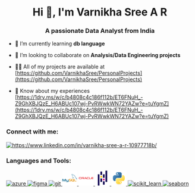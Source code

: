 <h1 align="center">Hi 👋, I'm Varnikha Sree A R</h1>
<h3 align="center">A passionate Data Analyst from India</h3>

- 🌱 I’m currently learning **db language**

- 👯 I’m looking to collaborate on **Analysis/Data Engineering projects**

- 👨‍💻 All of my projects are available at [https://github.com/VarnikhaSree/PersonalProjects](https://github.com/VarnikhaSree/PersonalProjects)

- 📄 Know about my experiences [https://1drv.ms/w/c/b4808c4c186f112b/ET6FNuH_-Z9GhXBJQzE_H6ABUc107wj-PvRWwkWN72YAZw?e=tuYgmZ](https://1drv.ms/w/c/b4808c4c186f112b/ET6FNuH_-Z9GhXBJQzE_H6ABUc107wj-PvRWwkWN72YAZw?e=tuYgmZ)

<h3 align="left">Connect with me:</h3>
<p align="left">
<a href="https://linkedin.com/in/https://www.linkedin.com/in/varnikha-sree-a-r-10977718b/" target="blank"><img align="center" src="https://raw.githubusercontent.com/rahuldkjain/github-profile-readme-generator/master/src/images/icons/Social/linked-in-alt.svg" alt="https://www.linkedin.com/in/varnikha-sree-a-r-10977718b/" height="30" width="40" /></a>
</p>

<h3 align="left">Languages and Tools:</h3>
<p align="left"> <a href="https://azure.microsoft.com/en-in/" target="_blank" rel="noreferrer"> <img src="https://www.vectorlogo.zone/logos/microsoft_azure/microsoft_azure-icon.svg" alt="azure" width="40" height="40"/> </a> <a href="https://www.figma.com/" target="_blank" rel="noreferrer"> <img src="https://www.vectorlogo.zone/logos/figma/figma-icon.svg" alt="figma" width="40" height="40"/> </a> <a href="https://git-scm.com/" target="_blank" rel="noreferrer"> <img src="https://www.vectorlogo.zone/logos/git-scm/git-scm-icon.svg" alt="git" width="40" height="40"/> </a> <a href="https://www.mysql.com/" target="_blank" rel="noreferrer"> <img src="https://raw.githubusercontent.com/devicons/devicon/master/icons/mysql/mysql-original-wordmark.svg" alt="mysql" width="40" height="40"/> </a> <a href="https://www.oracle.com/" target="_blank" rel="noreferrer"> <img src="https://raw.githubusercontent.com/devicons/devicon/master/icons/oracle/oracle-original.svg" alt="oracle" width="40" height="40"/> </a> <a href="https://pandas.pydata.org/" target="_blank" rel="noreferrer"> <img src="https://raw.githubusercontent.com/devicons/devicon/2ae2a900d2f041da66e950e4d48052658d850630/icons/pandas/pandas-original.svg" alt="pandas" width="40" height="40"/> </a> <a href="https://www.python.org" target="_blank" rel="noreferrer"> <img src="https://raw.githubusercontent.com/devicons/devicon/master/icons/python/python-original.svg" alt="python" width="40" height="40"/> </a> <a href="https://scikit-learn.org/" target="_blank" rel="noreferrer"> <img src="https://upload.wikimedia.org/wikipedia/commons/0/05/Scikit_learn_logo_small.svg" alt="scikit_learn" width="40" height="40"/> </a> <a href="https://seaborn.pydata.org/" target="_blank" rel="noreferrer"> <img src="https://seaborn.pydata.org/_images/logo-mark-lightbg.svg" alt="seaborn" width="40" height="40"/> </a> </p>

